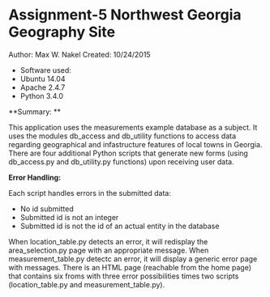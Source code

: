 # Assignment-5 Northwest Georgia Geography Site

Author: Max W. Nakel
Created: 10/24/2015

- Software used:
- Ubuntu 14.04 
- Apache 2.4.7
- Python 3.4.0

**Summary: **

This application uses the measurements example database as a subject. It uses the modules db_access and db_utility functions to access data regarding geographical and infastructure features of local towns in Georgia. There are four additional Python scripts that generate new forms (using db_access.py and db_utility.py functions) upon receiving user data. 

**Error Handling:**

Each script handles errors in the submitted data:

- No id submitted
- Submitted id is not an integer
- Submitted id is not the id of an actual entity in the database

When location_table.py detects an error, it will redisplay the area_selection.py page with an appropriate message. When measurement_table.py detectc an error, it will display a generic error page with messages. There is an HTML page (reachable from the home page) that contains six froms with three error possibilities times two scripts (location_table.py and measurement_table.py). 
